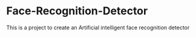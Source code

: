 # Face-Recognition-Detector
This is a project to create an Artificial intelligent face recognition detector

